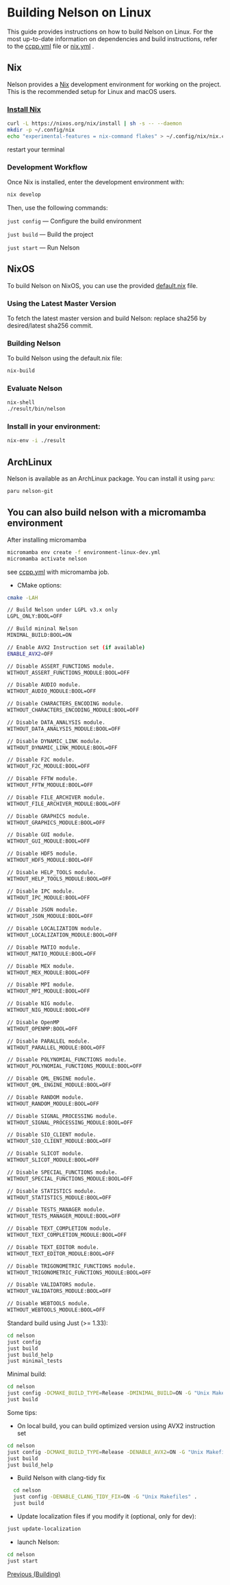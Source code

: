 # Building Nelson on Linux

This guide provides instructions on how to build Nelson on Linux.
For the most up-to-date information on dependencies and build instructions, refer to the [ccpp.yml](https://github.com/nelson-lang/nelson/blob/master/.github/workflows/ccpp.yml) file or [nix.yml](https://github.com/nelson-lang/nelson/blob/master/.github/workflows/nix.yml) .

## Nix

Nelson provides a [Nix](https://nix.dev/manual/nix/2.17/command-ref/new-cli/nix3-develop) development environment for working on the project. This is the recommended setup for Linux and macOS users.

### [Install Nix](https://nixos.org/download/)

```bash
curl -L https://nixos.org/nix/install | sh -s -- --daemon
mkdir -p ~/.config/nix
echo "experimental-features = nix-command flakes" > ~/.config/nix/nix.conf
```

restart your terminal

### Development Workflow

Once Nix is installed, enter the development environment with:

```bash
nix develop
```

Then, use the following commands:

`just config` — Configure the build environment

`just build` — Build the project

`just start` — Run Nelson

## NixOS

To build Nelson on NixOS, you can use the provided [default.nix](https://github.com/nelson-lang/nelson/blob/master/default.nix) file.

### Using the Latest Master Version

To fetch the latest master version and build Nelson:
replace sha256 by desired/latest sha256 commit.

### Building Nelson

To build Nelson using the default.nix file:

```bash
nix-build
```

### Evaluate Nelson

```bash
nix-shell
./result/bin/nelson
```

### Install in your environment:

```bash
nix-env -i ./result
```

## ArchLinux

Nelson is available as an ArchLinux package. You can install it using `paru`:

```bash
paru nelson-git
```

## You can also build nelson with a micromamba environment

After installing micromamba

```bash
micromamba env create -f environment-linux-dev.yml
micromamba activate nelson
```

see [ccpp.yml](https://github.com/nelson-lang/nelson/blob/master/.github/workflows/mamba.yml) with micromamba job.

- CMake options:

```bash
cmake -LAH

// Build Nelson under LGPL v3.x only
LGPL_ONLY:BOOL=OFF

// Build mininal Nelson
MINIMAL_BUILD:BOOL=ON

// Enable AVX2 Instruction set (if available)
ENABLE_AVX2=OFF

// Disable ASSERT_FUNCTIONS module.
WITHOUT_ASSERT_FUNCTIONS_MODULE:BOOL=OFF

// Disable AUDIO module.
WITHOUT_AUDIO_MODULE:BOOL=OFF

// Disable CHARACTERS_ENCODING module.
WITHOUT_CHARACTERS_ENCODING_MODULE:BOOL=OFF

// Disable DATA_ANALYSIS module.
WITHOUT_DATA_ANALYSIS_MODULE:BOOL=OFF

// Disable DYNAMIC_LINK module.
WITHOUT_DYNAMIC_LINK_MODULE:BOOL=OFF

// Disable F2C module.
WITHOUT_F2C_MODULE:BOOL=OFF

// Disable FFTW module.
WITHOUT_FFTW_MODULE:BOOL=OFF

// Disable FILE_ARCHIVER module.
WITHOUT_FILE_ARCHIVER_MODULE:BOOL=OFF

// Disable GRAPHICS module.
WITHOUT_GRAPHICS_MODULE:BOOL=OFF

// Disable GUI module.
WITHOUT_GUI_MODULE:BOOL=OFF

// Disable HDF5 module.
WITHOUT_HDF5_MODULE:BOOL=OFF

// Disable HELP_TOOLS module.
WITHOUT_HELP_TOOLS_MODULE:BOOL=OFF

// Disable IPC module.
WITHOUT_IPC_MODULE:BOOL=OFF

// Disable JSON module.
WITHOUT_JSON_MODULE:BOOL=OFF

// Disable LOCALIZATION module.
WITHOUT_LOCALIZATION_MODULE:BOOL=OFF

// Disable MATIO module.
WITHOUT_MATIO_MODULE:BOOL=OFF

// Disable MEX module.
WITHOUT_MEX_MODULE:BOOL=OFF

// Disable MPI module.
WITHOUT_MPI_MODULE:BOOL=OFF

// Disable NIG module.
WITHOUT_NIG_MODULE:BOOL=OFF

// Disable OpenMP
WITHOUT_OPENMP:BOOL=OFF

// Disable PARALLEL module.
WITHOUT_PARALLEL_MODULE:BOOL=OFF

// Disable POLYNOMIAL_FUNCTIONS module.
WITHOUT_POLYNOMIAL_FUNCTIONS_MODULE:BOOL=OFF

// Disable QML_ENGINE module.
WITHOUT_QML_ENGINE_MODULE:BOOL=OFF

// Disable RANDOM module.
WITHOUT_RANDOM_MODULE:BOOL=OFF

// Disable SIGNAL_PROCESSING module.
WITHOUT_SIGNAL_PROCESSING_MODULE:BOOL=OFF

// Disable SIO_CLIENT module.
WITHOUT_SIO_CLIENT_MODULE:BOOL=OFF

// Disable SLICOT module.
WITHOUT_SLICOT_MODULE:BOOL=OFF

// Disable SPECIAL_FUNCTIONS module.
WITHOUT_SPECIAL_FUNCTIONS_MODULE:BOOL=OFF

// Disable STATISTICS module.
WITHOUT_STATISTICS_MODULE:BOOL=OFF

// Disable TESTS_MANAGER module.
WITHOUT_TESTS_MANAGER_MODULE:BOOL=OFF

// Disable TEXT_COMPLETION module.
WITHOUT_TEXT_COMPLETION_MODULE:BOOL=OFF

// Disable TEXT_EDITOR module.
WITHOUT_TEXT_EDITOR_MODULE:BOOL=OFF

// Disable TRIGONOMETRIC_FUNCTIONS module.
WITHOUT_TRIGONOMETRIC_FUNCTIONS_MODULE:BOOL=OFF

// Disable VALIDATORS module.
WITHOUT_VALIDATORS_MODULE:BOOL=OFF

// Disable WEBTOOLS module.
WITHOUT_WEBTOOLS_MODULE:BOOL=OFF

```

Standard build using Just (>= 1.33):

```bash
cd nelson
just config
just build
just build_help
just minimal_tests
```

Minimal build:

```bash
cd nelson
just config -DCMAKE_BUILD_TYPE=Release -DMINIMAL_BUILD=ON -G "Unix Makefiles" .
just build
```

Some tips:

- On local build, you can build optimized version using AVX2 instruction set

```bash
cd nelson
just config -DCMAKE_BUILD_TYPE=Release -DENABLE_AVX2=ON -G "Unix Makefiles" .
just build
just build_help
```

- Build Nelson with clang-tidy fix

```bash
  cd nelson
  just config -DENABLE_CLANG_TIDY_FIX=ON -G "Unix Makefiles" .
  just build
```

- Update localization files if you modify it (optional, only for dev):

```bash
just update-localization
```

- launch Nelson:

```bash
cd nelson
just start
```

[Previous (Building)](BUILDING.md)
